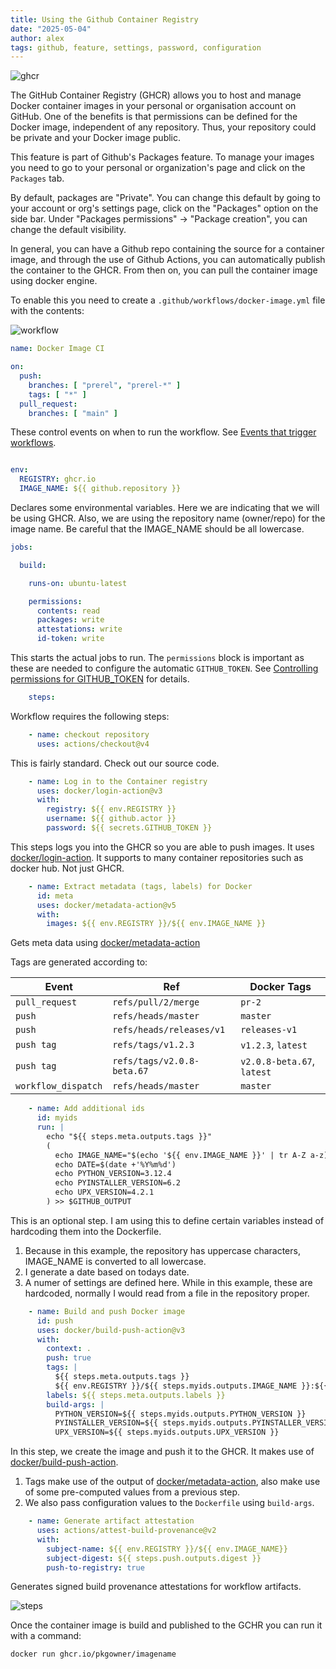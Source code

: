 ```yaml
---
title: Using the Github Container Registry
date: "2025-05-04"
author: alex
tags: github, feature, settings, password, configuration
---
```

![ghcr]({static}/images/2025/ghcr/ghcr.png)

The GitHub Container Registry (GHCR) allows you to host and manage Docker container images in
your personal or organisation account on GitHub. One of the benefits is that permissions can be
defined for the Docker image, independent of any repository. Thus, your repository could be private
and your Docker image public.

This feature is part of Github's Packages feature.  To manage your images you need to go to your
personal or organization's page and click on the `Packages` tab.

By default, packages are "Private".  You can change this default by going to your account or org's
settings page, click on the "Packages" option on the side bar.  Under "Packages permissions" ->
"Package creation", you can change the default visibility.

In general, you can have a Github repo containing the source for a container image, and
through the use of Github Actions, you can automatically publish the container to the
GHCR.  From then on, you can pull the container image using docker engine.

To enable this you need to create a `.github/workflows/docker-image.yml` file with the contents:

![workflow]({static}/images/2025/ghcr/workflow.png)


```yaml
name: Docker Image CI

on:
  push:
    branches: [ "prerel", "prerel-*" ]
    tags: [ "*" ]
  pull_request:
    branches: [ "main" ]
```

These control events on when to run the workflow.  See [Events that trigger workflows][gh-events].

```yaml

env:
  REGISTRY: ghcr.io
  IMAGE_NAME: ${{ github.repository }}

```
Declares some environmental variables.  Here we are indicating that we will be using
GHCR.  Also, we are using the repository name (owner/repo) for the image name.  Be careful
that the IMAGE_NAME should be all lowercase.

```yaml
jobs:

  build:

    runs-on: ubuntu-latest

    permissions:
      contents: read
      packages: write
      attestations: write
      id-token: write
```

This starts the actual jobs to run.  The `permissions` block is important as these
are needed to configure the automatic `GITHUB_TOKEN`.  See 
[Controlling permissions for GITHUB_TOKEN][ghtoken] for details.

```yaml
    steps:
```

Workflow requires the following steps:

```yaml
    - name: checkout repository
      uses: actions/checkout@v4
```

This is fairly standard.  Check out our source code.

```yaml
    - name: Log in to the Container registry
      uses: docker/login-action@v3
      with:
        registry: ${{ env.REGISTRY }}
        username: ${{ github.actor }}
        password: ${{ secrets.GITHUB_TOKEN }}
```
This steps logs you into the GHCR so you are able to push images.  It uses
[docker/login-action](https://github.com/docker/login-action).  It supports
to many container repositories such as docker hub.  Not just GHCR.


```yaml
    - name: Extract metadata (tags, labels) for Docker
      id: meta
      uses: docker/metadata-action@v5
      with:
        images: ${{ env.REGISTRY }}/${{ env.IMAGE_NAME }}
```

Gets meta data using [docker/metadata-action][docker/metadata-action]

Tags are generated according to:

| Event               | Ref                           | Docker Tags                |
|---------------------|-------------------------------|----------------------------|
| `pull_request`      | `refs/pull/2/merge`           | `pr-2`                     |
| `push`              | `refs/heads/master`           | `master`                   |
| `push`              | `refs/heads/releases/v1`      | `releases-v1`              |
| `push tag`          | `refs/tags/v1.2.3`            | `v1.2.3`, `latest`         |
| `push tag`          | `refs/tags/v2.0.8-beta.67`    | `v2.0.8-beta.67`, `latest` |
| `workflow_dispatch` | `refs/heads/master`           | `master`                   |

```yaml
    - name: Add additional ids
      id: myids
      run: |
        echo "${{ steps.meta.outputs.tags }}"
        (
          echo IMAGE_NAME="$(echo '${{ env.IMAGE_NAME }}' | tr A-Z a-z)"
          echo DATE=$(date +'%Y%m%d')
          echo PYTHON_VERSION=3.12.4
          echo PYINSTALLER_VERSION=6.2
          echo UPX_VERSION=4.2.1
        ) >> $GITHUB_OUTPUT
```
This is an optional step.  I am using this to define certain variables instead of
hardcoding them into the Dockerfile.

1. Because in this example, the repository has uppercase characters, IMAGE_NAME is
   converted to all lowercase.
2. I generate a date based on todays date.
3. A numer of settings are defined here.  While in this example, these are
   hardcoded, normally I would read from a file in the repository proper.

```yaml
    - name: Build and push Docker image
      id: push
      uses: docker/build-push-action@v3
      with:
        context: .
        push: true
        tags: |
          ${{ steps.meta.outputs.tags }}
          ${{ env.REGISTRY }}/${{ steps.myids.outputs.IMAGE_NAME }}:${{ steps.myids.outputs.DATE }}
        labels: ${{ steps.meta.outputs.labels }}
        build-args: |
          PYTHON_VERSION=${{ steps.myids.outputs.PYTHON_VERSION }}
          PYINSTALLER_VERSION=${{ steps.myids.outputs.PYINSTALLER_VERSION }}
          UPX_VERSION=${{ steps.myids.outputs.UPX_VERSION }}
```
In this step, we create the image and push it to the GHCR.  It makes use of 
[docker/build-push-action](https://github.com/docker/build-push-action).

1. Tags make use of the output of [docker/metadata-action][docker/metadata-action],
   also make use of some pre-computed values from a previous step.
2. We also pass configuration values to the `Dockerfile` using `build-args`.

```yaml
    - name: Generate artifact attestation
      uses: actions/attest-build-provenance@v2
      with:
        subject-name: ${{ env.REGISTRY }}/${{ env.IMAGE_NAME}}
        subject-digest: ${{ steps.push.outputs.digest }}
        push-to-registry: true

```
Generates signed build provenance attestations for workflow artifacts.

![steps]({static}/images/2025/ghcr/steps.png)


Once the container image is build and published to the GCHR you can run it with a command:

```bash
docker run ghcr.io/pkgowner/imagename 
```




  [gh-events]: https://docs.github.com/en/actions/writing-workflows/choosing-when-your-workflow-runs/events-that-trigger-workflows
  [ghtoken]: https://docs.github.com/en/actions/writing-workflows/choosing-what-your-workflow-does/controlling-permissions-for-github_token
  [docker/metadata-action]: https://github.com/docker/metadata-action